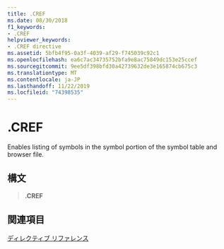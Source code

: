```yaml
---
title: .CREF
ms.date: 08/30/2018
f1_keywords:
- .CREF
helpviewer_keywords:
- .CREF directive
ms.assetid: 5bfb4f95-0a3f-4039-af29-f745039c92c1
ms.openlocfilehash: ea6c7ac34735752bfa9e8ac75849dc153e25ccef
ms.sourcegitcommit: 9ee5df398bfd30a42739632de3e165874cb675c3
ms.translationtype: MT
ms.contentlocale: ja-JP
ms.lasthandoff: 11/22/2019
ms.locfileid: "74398535"
---
```

# <a name="cref"></a>.CREF

Enables listing of symbols in the symbol portion of the symbol table and browser file.

## <a name="syntax"></a>構文

> **.CREF**

## <a name="see-also"></a>関連項目

[ディレクティブ リファレンス](../../assembler/masm/directives-reference.md)
